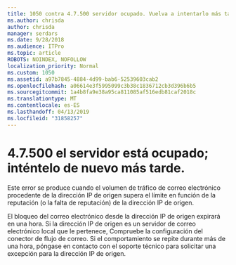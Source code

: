 ```yaml
---
title: 1050 contra 4.7.500 servidor ocupado. Vuelva a intentarlo más tarde desde [XXX.XXX.XXX.XXX]
ms.author: chrisda
author: chrisda
manager: serdars
ms.date: 9/28/2018
ms.audience: ITPro
ms.topic: article
ROBOTS: NOINDEX, NOFOLLOW
localization_priority: Normal
ms.custom: 1050
ms.assetid: a97b7845-4884-4d99-bab6-52539603cab2
ms.openlocfilehash: a06614e3f5995099c3b38c1836712cb3d396b6b5
ms.sourcegitcommit: 1a4b8fa9e38a95ca811085af516edb81caf2018c
ms.translationtype: MT
ms.contentlocale: es-ES
ms.lasthandoff: 04/13/2019
ms.locfileid: "31858257"
---
```

# <a name="47500-server-busy-please-try-again-later"></a>4.7.500 el servidor está ocupado; inténtelo de nuevo más tarde.

Este error se produce cuando el volumen de tráfico de correo electrónico procedente de la dirección IP de origen supera el límite en función de la reputación (o la falta de reputación) de la dirección IP de origen.

El bloqueo del correo electrónico desde la dirección IP de origen expirará en una hora. Si la dirección IP de origen es un servidor de correo electrónico local que le pertenece, Compruebe la configuración del conector de flujo de correo. Si el comportamiento se repite durante más de una hora, póngase en contacto con el soporte técnico para solicitar una excepción para la dirección IP de origen.
